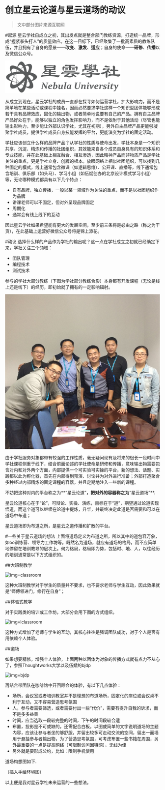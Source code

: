 创立星云论道与星云道场的动议
=========================

>文中部分图片来源互联网

#起源
星云学社自成立之初，其出发点就是整合部门教练资源，打造统一品牌，形成“握紧拳头打人”的质量效应。在这一目标下，已经聚集了一批高素质的教练队伍，并且拥有了自身的愿景——**改变**、**激发**、**适应**；自身的使命——**研修**、**传播**以及微信公众号。

![img=nebula](https://github.com/hxfirefox/blog/blob/master/record/nebula%20university%20logo_s.png)

从成立到现在，星云学社的成员一直都在探寻如何运营学社，扩大影响力，而不是简单地在某些活动或课程中挂名，因而必然要求学社这样一个知识型团体能够形成若干具有品牌效应，固化的输出物，或者简单地说要有自己的产品。拥有自主品牌产品好处在于，能够以独立的角色发挥影响力，而不是依附于其他活动（尽管也能输出影响力，至少能让外部认识学社，尤其在初期），另外自主品牌产品更能够凝聚学社成员，提供学社成员自身技能发挥的平台，更能演变为学社的固定活动。

学社应该创立什么样的品牌产品？从学社的性质与使命出发，学社本身是一个知识共享、沉淀、精炼和传播的社团组织，其效能来自各个成员自身具有的知识体系和专业技能，并在此基础上相互融合、相互渗透，因此精神产品而非物质产品是学社关注的重点，更是学社立身、创牌的根本。放眼网络上相似社团组织，可以找到几种固定的模式，线上通常包含微课（如逻辑思维）、公开课、直播等，线下通常包含培训、俱乐部（如头马）、学习小组（如伍斌创办的北京设计模式学习小组）等，无论哪种模式都具有以下几个特点：

- 自有品牌，独立传播，一般以某一领域作为关注的重点，而不是以社团组织作为品牌
- 讲课老师可以不固定，但对外呈现品牌固定
- 周期化
- 通常会有线上线下的互动

因此星云学社如果希望能有更大的发展空间，至少前三条将是必由之路（称之为干货），在此基础上运营好微信公众号将是锦上添花。

#动议
选择什么样的产品作为学社的输出呢？这一点在学社成立之初就已经确定下来，学社关注三个领域：

- 团队管理
- 编程技术
- 测试技术

参与的学社大部分教练（下图为学社部分教练合影）本身都有开发课程（无论是线上还是线下）的经历，即初始就了拥有的一定影响辐射。

![img=coach](https://github.com/hxfirefox/blog/blob/master/record/1615175139.jpg)

由于学社服务对象都带有较强的工作性质，毫无疑问现有及将来的很长一段时间中学社课程侧重于线下，结合前面论述的学社使命是研修和传播，意味输出物需要包含对内和对外两个方面，内部提供一个可实验可实操的平台，新的想法、话题、实践都以此为孵化器，首先在内部得到预演、讨论并为对外进行准备；外部打造聚合多种经过内部精炼的固定课程的容器，并且定期地注入一些新的课程。

不妨把这种对内的平台称之为**“星云论道”**，把对外的容器称之为**“星云道场”**.

星云论道核心在于“论”，可辩论、实操、演练，目标在于“道”，期望通过论道实现悟道，而这个道可以继续在论道中提炼，升华，并最终决定此道是否需要和可以在道场中布道；

星云道场即为布道之所，是星云之道传播和扩散的平台。

#一些关于星云道场的想法
上面将道场定义为布道之所，所以其中的道包容万象，如oo训练营、领导力工作坊等。既然名为道场，就应有道场的格局，而不应简单地停留在培训教导的层次上。何为格局，格局即为势，包括时、地、人，以往经历的培训通常是以下方式组织的。

##大班制教学

![img=classroom](http://www.syyirui.com/upfile/isClass/pic/20151129101305-31867800187319516_thumb.jpg)

这种大班制教学对于学生的质量并不要求，也不要求老师与学生互动，因此效果就是“师傅领进门，修行在自身”；

##体验式教学

对于实践类的培训或工作坊，大部分会用下图的方式组织。

![img=lclassroom](http://i2.sinaimg.cn/edu/2013/0724/U3844P42DT20130724104244.jpg)

这种方式增加了老师与学生的互动，其核心往往是强调团队成功，对于个人是否有用依赖个人体验。

##道场

如果想要精修，增强个人体验，上面两种以团体为对象的传播方式就有点力不从心了，参照Thoughtworks大学以及伍斌的bjdp

![img=bjdp](http://nebula.wsimg.com/b885017fc627d1988350ec8cc0949388?AccessKeyId=7D82E6433833FE8AF8AE&disposition=0&alloworigin=1)

再结合带团队在咖啡馆中开回顾会的体验，有以下几点体验：

- 场所，会议室或者培训教室并不是理想的布道场所，固定化的座位或会议桌不利于互动，又不容易营造思考氛围
- 人，参与者需要筛选，或者需要付出一些“代价”，需要有提升自我的诉求，而不是多多益善
- 时间，应当选取一段较完整的时间，下午的时间段较合适
- 布置，投影是不可或缺的，还需配合白板，以图或简单的文字说明道场的主题内容，应该让参与者坐的够舒服，并留出较多可走动交流的空间，留出一面墙用于悬挂参与者输出物，为了营造思考氛围，可考虑布置一些书籍在周围，另外最重要的一点是提高网络（可限制访问因特网），无线为佳
- 另外就是要形成公约，比如：限制手机使用

道场构想图如下.

（插入手绘环境图）

以上便是我对星云学社未来运营的一些想法。
